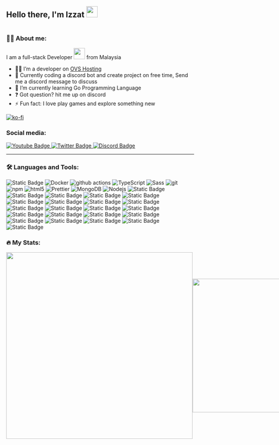 ## Hello there, I'm Izzat <img src="https://media.giphy.com/media/hvRJCLFzcasrR4ia7z/giphy.gif" width="30px" />

<div id="profile-view" align="right">
  <img src="https://komarev.com/ghpvc/?username=Izzat&style=flat-square&color=blue" alt=""/>
</div>

### :man_technologist: About me:

<div id="about-me">
    <p>
      I am a full-stack Developer <img src="https://media.giphy.com/media/WUlplcMpOCEmTGBtBW/giphy.gif" width="30"> from Malaysia
    </p>
  <ul>
    <li>🧑‍💻 I’m a developer on <a href="https://www.ovshosting.com">OVS Hosting</a></li>
    <li>🏢 Currently coding a discord bot and create project on free time, Send me a discord message to discuss</li>
    <li>🌱 I’m currently learning Go Programming Language</li>
    <li>❓ Got question? hit me up on discord</li>
    <li>⚡ Fun fact: I love play games and explore something new</li>
  </ul>
</div>

  [![ko-fi](https://ko-fi.com/img/githubbutton_sm.svg)](https://ko-fi.com/Izzat)

### Social media:
<div id="badges">
  <a href="https://www.youtube.com/channel/UCGDY-2kT5zYuyMPulAlW5aw">
    <img src="https://img.shields.io/badge/YouTube-red?style=for-the-badge&logo=youtube&logoColor=white" alt="Youtube Badge" />
  </a>
  <a href="https://twitter.com/hIzzat_">
    <img src="https://img.shields.io/badge/Twitter-black?style=for-the-badge&logo=x&logoColor=white" alt="Twitter Badge" />
  </a>
  <a href="https://discord.com/users/334666733845479424">
    <img src="https://img.shields.io/badge/Discord-%235865F2?style=for-the-badge&logo=discord&logoColor=white" alt="Discord Badge">
  </a>
</div>

---

### :hammer_and_wrench: Languages and Tools:

<div>
<img alt="Static Badge" src="https://img.shields.io/badge/React-45b8d8?style=flat&logo=React&logoColor=white">
<img alt="Docker" src="https://img.shields.io/badge/-Docker-46a2f1?style=flat-square&logo=docker&logoColor=white" />
<img alt="github actions" src="https://img.shields.io/badge/-Github_Actions-2088FF?style=flat-square&logo=github-actions&logoColor=white" />
<img alt="TypeScript" src="https://img.shields.io/badge/-TypeScript-007ACC?style=flat-square&logo=typescript&logoColor=white" />
<img alt="Sass" src="https://img.shields.io/badge/-Sass-CC6699?style=flat-square&logo=sass&logoColor=white" />
<img alt="git" src="https://img.shields.io/badge/-Git-F05032?style=flat-square&logo=git&logoColor=white" />
<img alt="npm" src="https://img.shields.io/badge/-NPM-CB3837?style=flat-square&logo=npm&logoColor=white" />
<img alt="html5" src="https://img.shields.io/badge/-HTML5-E34F26?style=flat-square&logo=html5&logoColor=white" />
<img alt="Prettier" src="https://img.shields.io/badge/-Prettier-F7B93E?style=flat-square&logo=prettier&logoColor=white" />
<img alt="MongoDB" src="https://img.shields.io/badge/-MongoDB-13aa52?style=flat-square&logo=mongodb&logoColor=white" />
<img alt="Nodejs" src="https://img.shields.io/badge/-Nodejs-43853d?style=flat-square&logo=Node.js&logoColor=white" />
<img alt="Static Badge" src="https://img.shields.io/badge/Bootstrap-8A2BE2?style=flat&logo=Bootstrap&logoColor=white">
<img alt="Static Badge" src="https://img.shields.io/badge/CSS3-blue?style=flat&logo=CSS3&logoColor=white">
<img alt="Static Badge" src="https://img.shields.io/badge/HTML5-orange?style=flat&logo=HTML5&logoColor=white">
<img alt="Static Badge" src="https://img.shields.io/badge/Electron-darkblue?style=flat&logo=electron&logoColor=white">
<img alt="Static Badge" src="https://img.shields.io/badge/Javascript-yellow?style=flat&logo=javascript&logoColor=white">
<img alt="Static Badge" src="https://img.shields.io/badge/Typescript-3178C6?style=flat&logo=typescript&logoColor=white">
<img alt="Static Badge" src="https://img.shields.io/badge/Tailwind%20CSS-38bdf8?style=flat&logo=Tailwindcss&logoColor=white">
<img alt="Static Badge" src="https://img.shields.io/badge/C%2B%2B-darkred?style=flat&logo=C%2B%2B&logoColor=white">
<img alt="Static Badge" src="https://img.shields.io/badge/PHP-474A8A?style=flat&logo=PHP&logoColor=white">
<img alt="Static Badge" src="https://img.shields.io/badge/Linux-black?style=flat&logo=linux&logoColor=white&labelColor=yellow">
<img alt="Static Badge" src="https://img.shields.io/badge/Nginx-green?style=flat&logo=nginx&logoColor=white">
<img alt="Static Badge" src="https://img.shields.io/badge/Python-blue?style=flat&logo=python&logoColor=white">
<img alt="Static Badge" src="https://img.shields.io/badge/expressjs-red?style=flat&logo=express&logoColor=white">
<img alt="Static Badge" src="https://img.shields.io/badge/github-black?style=flat&logo=github&logoColor=white">
<img alt="Static Badge" src="https://img.shields.io/badge/Bash-black?style=flat&logo=terminal&logoColor=white">
<img alt="Static Badge" src="https://img.shields.io/badge/go-blue?style=flat&logo=go&logoColor=white">
<img alt="Static Badge" src="https://img.shields.io/badge/mariadb-brown?style=flat&logo=mariadb&logoColor=white">
<img alt="Static Badge" src="https://img.shields.io/badge/mysql-orange?style=flat&logo=mysql&logoColor=white">
<img alt="Static Badge" src="https://img.shields.io/badge/prisma-darkblue?style=flat&logo=prisma&logoColor=white">
<img alt="Static Badge" src="https://img.shields.io/badge/java-darkred?style=flat&logo=java&logoColor=white">
<img alt="Static Badge" src="https://img.shields.io/badge/postgresql-blue?style=flat&logo=postgresql&logoColor=white">
<img alt="Static Badge" src="https://img.shields.io/badge/aws-yellow?style=flat&logo=amazon&logoColor=white">  
</div>

### :fire: My Stats:

<div style="display: flex; align-items: center; justify-content: space-between;">
  <a><img style="width: 500px" src="https://github-readme-streak-stats.herokuapp.com?user=Izzxt&theme=dark&date_format=M%20j%5B%2C%20Y%5D"/></a>
  <a><img style="width: 358px" src="https://github-readme-stats.vercel.app/api/top-langs/?username=Izzxt&layout=compact&theme=vision-friendly-dark"/></a>
</div>
